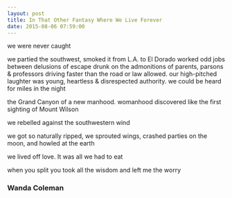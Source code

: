 ```yaml
---
layout: post
title: In That Other Fantasy Where We Live Forever
date: 2015-08-06 07:59:00
---
```

we were never caught

we partied the southwest, smoked it from L.A. to El Dorado
worked odd jobs between delusions of escape
drunk on the admonitions of parents, parsons & professors
driving faster than the road or law allowed.
our high-pitched laughter was young, heartless & disrespected
authority. we could be heard for miles in the night

the Grand Canyon of a new manhood.
womanhood discovered
like the first sighting of Mount Wilson

we rebelled against the southwestern wind

we got so naturally ripped, we sprouted wings,
crashed parties on the moon, and howled at the earth

we lived off love. It was all we had to eat

when you split you took all the wisdom
and left me the worry

### Wanda Coleman